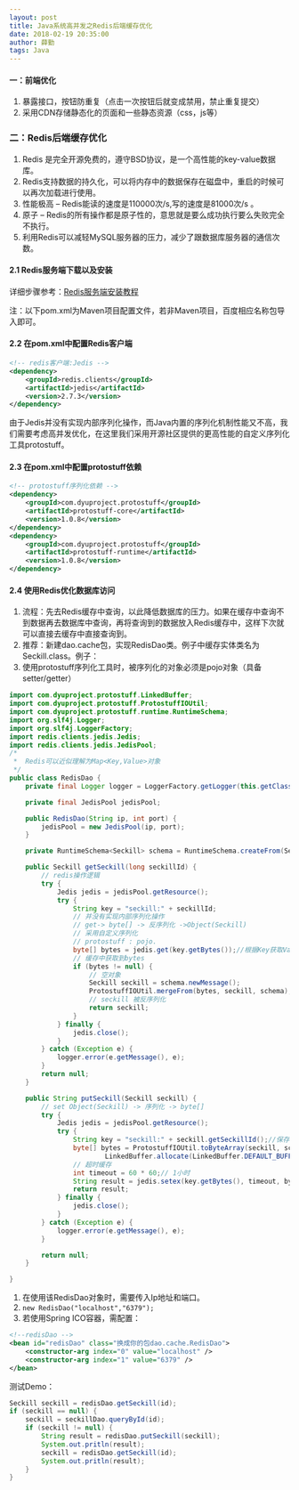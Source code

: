 ```yaml
---
layout: post
title: Java系统高并发之Redis后端缓存优化
date: 2018-02-19 20:35:00
author: 薛勤
tags: Java
---
```

#### 一：前端优化

1. 暴露接口，按钮防重复（点击一次按钮后就变成禁用，禁止重复提交）
2. 采用CDN存储静态化的页面和一些静态资源（css，js等）

### 二：Redis后端缓存优化

1. Redis 是完全开源免费的，遵守BSD协议，是一个高性能的key-value数据库。
2. Redis支持数据的持久化，可以将内存中的数据保存在磁盘中，重启的时候可以再次加载进行使用。
3. 性能极高 &ndash; Redis能读的速度是110000次/s,写的速度是81000次/s 。
4. 原子 &ndash; Redis的所有操作都是原子性的，意思就是要么成功执行要么失败完全不执行。
5. 利用Redis可以减轻MySQL服务器的压力，减少了跟数据库服务器的通信次数。

#### 2.1 Redis服务端下载以及安装

详细步骤参考：[Redis服务端安装教程](http://www.runoob.com/redis/redis-install.html)

注：以下pom.xml为Maven项目配置文件，若非Maven项目，百度相应名称包导入即可。

#### 2.2 在pom.xml中配置Redis客户端

```xml
<!-- redis客户端:Jedis -->
<dependency>
    <groupId>redis.clients</groupId>
    <artifactId>jedis</artifactId>
    <version>2.7.3</version>
</dependency>
```

由于Jedis并没有实现内部序列化操作，而Java内置的序列化机制性能又不高，我们需要考虑高并发优化，在这里我们采用开源社区提供的更高性能的自定义序列化工具protostuff。

#### 2.3 在pom.xml中配置protostuff依赖

```xml
<!-- protostuff序列化依赖 -->
<dependency>
    <groupId>com.dyuproject.protostuff</groupId>
    <artifactId>protostuff-core</artifactId>
    <version>1.0.8</version>
</dependency>
<dependency>
    <groupId>com.dyuproject.protostuff</groupId>
    <artifactId>protostuff-runtime</artifactId>
    <version>1.0.8</version>
</dependency>
```

#### 2.4 使用Redis优化数据库访问

1. 流程：先去Redis缓存中查询，以此降低数据库的压力。如果在缓存中查询不到数据再去数据库中查询，再将查询到的数据放入Redis缓存中，这样下次就可以直接去缓存中直接查询到。
2. 推荐：新建dao.cache包，实现RedisDao类。例子中缓存实体类名为Seckill.class。例子：
3. 使用protostuff序列化工具时，被序列化的对象必须是pojo对象（具备setter/getter）

```java
import com.dyuproject.protostuff.LinkedBuffer;
import com.dyuproject.protostuff.ProtostuffIOUtil;
import com.dyuproject.protostuff.runtime.RuntimeSchema;
import org.slf4j.Logger;
import org.slf4j.LoggerFactory;
import redis.clients.jedis.Jedis;
import redis.clients.jedis.JedisPool;
/*
 *  Redis可以近似理解为Map<Key,Value>对象
 */
public class RedisDao {
    private final Logger logger = LoggerFactory.getLogger(this.getClass());

    private final JedisPool jedisPool;

    public RedisDao(String ip, int port) {
        jedisPool = new JedisPool(ip, port);
    }

    private RuntimeSchema<Seckill> schema = RuntimeSchema.createFrom(Seckill.class);

    public Seckill getSeckill(long seckillId) {
        // redis操作逻辑
        try {
            Jedis jedis = jedisPool.getResource();
            try {
                String key = "seckill:" + seckillId;
                // 并没有实现内部序列化操作
                // get-> byte[] -> 反序列化 ->Object(Seckill)
                // 采用自定义序列化
                // protostuff : pojo.
                byte[] bytes = jedis.get(key.getBytes());//根据Key获取Value
                // 缓存中获取到bytes
                if (bytes != null) {
                    // 空对象
                    Seckill seckill = schema.newMessage();
                    ProtostuffIOUtil.mergeFrom(bytes, seckill, schema);
                    // seckill 被反序列化
                    return seckill;
                }
            } finally {
                jedis.close();
            }
        } catch (Exception e) {
            logger.error(e.getMessage(), e);
        }
        return null;
    }

    public String putSeckill(Seckill seckill) {
        // set Object(Seckill) -> 序列化 -> byte[]
        try {
            Jedis jedis = jedisPool.getResource();
            try {
                String key = "seckill:" + seckill.getSeckillId();//保存Value的Key
                byte[] bytes = ProtostuffIOUtil.toByteArray(seckill, schema,
                        LinkedBuffer.allocate(LinkedBuffer.DEFAULT_BUFFER_SIZE));
                // 超时缓存
                int timeout = 60 * 60;// 1小时
                String result = jedis.setex(key.getBytes(), timeout, bytes);
                return result;
            } finally {
                jedis.close();
            }
        } catch (Exception e) {
            logger.error(e.getMessage(), e);
        }

        return null;
    }

}
```

1. 在使用该RedisDao对象时，需要传入Ip地址和端口。
2. `new RedisDao("localhost","6379");`
3. 若使用Spring ICO容器，需配置：

```xml
<!--redisDao -->
<bean id="redisDao" class="换成你的包dao.cache.RedisDao">
    <constructor-arg index="0" value="localhost" />
    <constructor-arg index="1" value="6379" />
</bean>
```

测试Demo：

```java
Seckill seckill = redisDao.getSeckill(id);
if (seckill == null) {
    seckill = seckillDao.queryById(id);
    if (seckill != null) {
        String result = redisDao.putSeckill(seckill);
        System.out.pritln(result);
        seckill = redisDao.getSeckill(id);
        System.out.pritln(result);
    }
}
```



